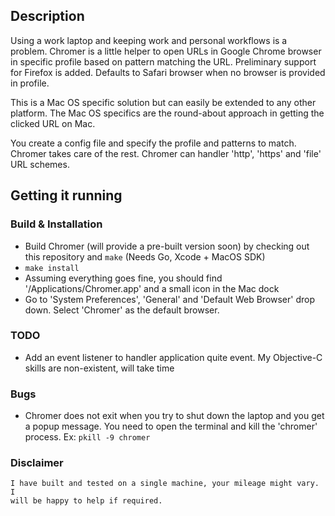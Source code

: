 ## Description ##

Using a work laptop and keeping work and personal workflows is a problem.
Chromer is a little helper to open URLs in Google Chrome browser in specific
profile based on pattern matching the URL. Preliminary support for Firefox
is added. Defaults to Safari browser when no browser is provided in profile.

This is a Mac OS specific solution but can easily be extended to any other
platform. The Mac OS specifics are the round-about approach in getting the
clicked URL on Mac.

You create a config file and specify the profile and patterns to match. Chromer
takes care of the rest. Chromer can handler 'http', 'https' and 'file' URL
schemes.

## Getting it running ##

### Build & Installation ###

* Build Chromer (will provide a pre-built version soon) by checking out this
  repository and `make` (Needs Go, Xcode + MacOS SDK)
* `make install`
* Assuming everything goes fine, you should find '/Applications/Chromer.app'
  and a small icon in the Mac dock
* Go to 'System Preferences', 'General' and 'Default Web Browser' drop down.
  Select 'Chromer' as the default browser.


### TODO ###

* Add an event listener to handler application quite event. My Objective-C
  skills are non-existent, will take time

### Bugs ###

* Chromer does not exit when you try to shut down the laptop and you get a
  popup message. You need to open the terminal and kill the 'chromer' process.
  Ex: `pkill -9 chromer`

### Disclaimer ###
	I have built and tested on a single machine, your mileage might vary. I
	will be happy to help if required.
